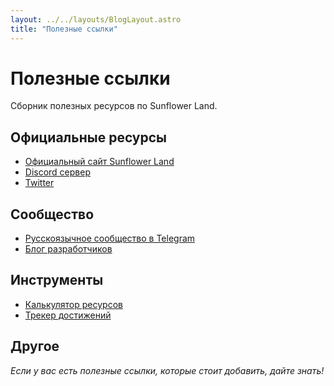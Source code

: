 ```yaml
---
layout: ../../layouts/BlogLayout.astro
title: "Полезные ссылки"
---
```


# Полезные ссылки

Сборник полезных ресурсов по Sunflower Land.

## Официальные ресурсы

- [Официальный сайт Sunflower Land](https://sunflower-land.com)
- [Discord сервер](https://discord.gg/sunflowerland)
- [Twitter](https://twitter.com/0xsunflowerland)

## Сообщество

- [Русскоязычное сообщество в Telegram](https://t.me/sunflowerland_ru)
- [Блог разработчиков](https://teletype.in/@urg)

## Инструменты

- [Калькулятор ресурсов](https://sunflower-land-calculator.com)
- [Трекер достижений](https://sunflower-land-tracker.com)

## Другое

*Если у вас есть полезные ссылки, которые стоит добавить, дайте знать!*
